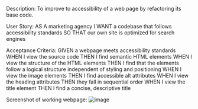 Description:
To improve to accessibility of a web page by refactoring its base code.

User Story:
AS A marketing agency
I WANT a codebase that follows accessibility standards
SO THAT our own site is optimized for search engines

Acceptance Criteria:
GIVEN a webpage meets accessibility standards
WHEN I view the source code
THEN I find semantic HTML elements
WHEN I view the structure of the HTML elements
THEN I find that the elements follow a logical structure independent of styling and positioning
WHEN I view the image elements
THEN I find accessible alt attributes
WHEN I view the heading attributes
THEN they fall in sequential order
WHEN I view the title element
THEN I find a concise, descriptive title

Screenshot of working webpage:
![image](https://user-images.githubusercontent.com/71037699/102028043-b574ea80-3d6d-11eb-850b-ccc63ba8768a.png)